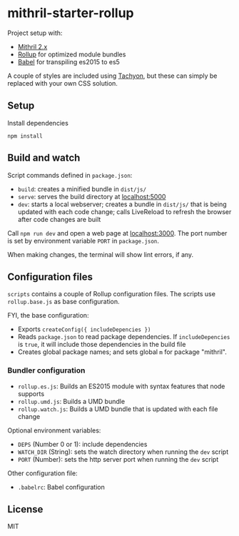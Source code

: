 # mithril-starter-rollup

Project setup with:
* [Mithril 2.x](http://mithril.js.org)
* [Rollup](http://rollupjs.org) for optimized module bundles
* [Babel](http://babeljs.io) for transpiling es2015 to es5

A couple of styles are included using [Tachyon](http://tachyons.io/), but these can simply be replaced with your own CSS solution.



## Setup

Install dependencies
```
npm install
```



## Build and watch

Script commands defined in `package.json`:

* `build`: creates a minified bundle in `dist/js/`
* `serve`: serves the build directory at [localhost:5000](http://localhost:5000/)
* `dev`: starts a local webserver; creates a bundle in `dist/js/` that is being updated with each code change; calls LiveReload to refresh the browser after code changes are built

Call `npm run dev` and open a web page at [localhost:3000](http://localhost:3000/). The port number is set by environment variable `PORT` in `package.json`.

When making changes, the terminal will show lint errors, if any.


## Configuration files

`scripts` contains a couple of Rollup configuration files. The scripts use `rollup.base.js` as base configuration.

FYI, the base configuration:
* Exports `createConfig({ includeDepencies })`
* Reads `package.json` to read package dependencies. If `includeDepencies` is `true`, it will include those dependencies in the build file
* Creates global package names; and sets global `m` for package "mithril".


### Bundler configuration

* `rollup.es.js`: Builds an ES2015 module with syntax features that node supports
* `rollup.umd.js`: Builds a UMD bundle
* `rollup.watch.js`: Builds a UMD bundle that is updated with each file change

Optional environment variables:

* `DEPS` (Number 0 or 1): include dependencies
* `WATCH_DIR` (String): sets the watch directory when running the `dev` script
* `PORT` (Number): sets the http server port when running the `dev` script


Other configuration file:
* `.babelrc`: Babel configuration


## License

MIT
